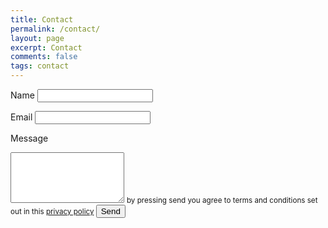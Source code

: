 ```yaml
---
title: Contact
permalink: /contact/
layout: page
excerpt: Contact
comments: false
tags: contact
---
```


<form id="my-form-id" method="post" action="https://api.formcake.com/api/form/75fb2052-c121-4de9-9664-03a323a1e795/submission">

  <label for="name"> Name</label>
  <input type="text" name="name">

  <label for="email">Email </label>
  <input type="email" name="_replyto" required="">

  <label for="message">Message </label>
  <textarea rows="5" name="message" id="message" required=""></textarea>

  <small>
  by pressing send you agree to terms and conditions set out in this <a href="/privacy/" title="Privacy Policy" alt="Privacy Policy">privacy policy</a>
  </small>

  <input type="submit" value="Send">

</form>